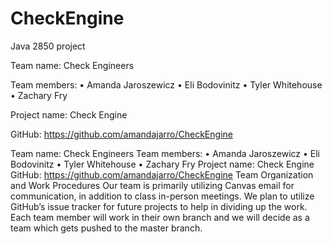 # CheckEngine
Java 2850 project 

Team name: Check Engineers

Team members: 
•	Amanda Jaroszewicz
•	Eli Bodovinitz
•	Tyler Whitehouse
•	Zachary Fry

Project name: Check Engine

GitHub: https://github.com/amandajarro/CheckEngine

Team name: Check Engineers
Team members: 
•	Amanda Jaroszewicz
•	Eli Bodovinitz
•	Tyler Whitehouse
•	Zachary Fry
Project name: Check Engine
GitHub: https://github.com/amandajarro/CheckEngine
Team Organization and Work Procedures
Our team is primarily utilizing Canvas email for communication, in addition to class in-person meetings. We plan to utilize GitHub’s issue tracker for future projects to help in dividing up the work. Each team member will work in their own branch and we will decide as a team which gets pushed to the master branch. 

 
